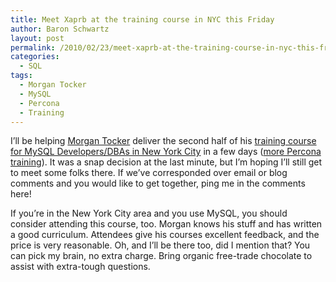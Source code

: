```yaml
---
title: Meet Xaprb at the training course in NYC this Friday
author: Baron Schwartz
layout: post
permalink: /2010/02/23/meet-xaprb-at-the-training-course-in-nyc-this-friday/
categories:
  - SQL
tags:
  - Morgan Tocker
  - MySQL
  - Percona
  - Training
---
```

I&#8217;ll be helping [Morgan Tocker][1] deliver the second half of his [training course for MySQL Developers/DBAs in New York City][2] in a few days ([more Percona training][3]). It was a snap decision at the last minute, but I&#8217;m hoping I&#8217;ll still get to meet some folks there. If we&#8217;ve corresponded over email or blog comments and you would like to get together, ping me in the comments here!

If you&#8217;re in the New York City area and you use MySQL, you should consider attending this course, too. Morgan knows his stuff and has written a good curriculum. Attendees give his courses excellent feedback, and the price is very reasonable. Oh, and I&#8217;ll be there too, did I mention that? You can pick my brain, no extra charge. Bring organic free-trade chocolate to assist with extra-tough questions.

 [1]: http://www.percona.com/team/morgan-tocker.html
 [2]: http://percona-ny-nyc-rss.eventbrite.com/
 [3]: http://www.mysqlperformanceblog.com/2010/01/14/2010-percona-training-schedule/